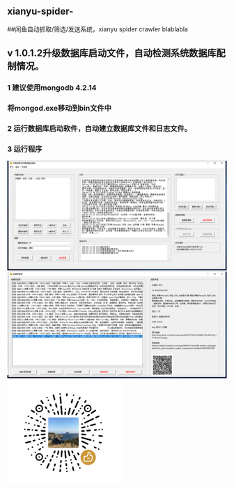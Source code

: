 ## xianyu-spider-
##闲鱼自动抓取/筛选/发送系统，xianyu spider crawler blablabla

## v 1.0.1.2升级数据库启动文件，自动检测系统数据库配制情况。

### 1 建议使用mongodb 4.2.14
### 将mongod.exe移动到bin文件中

### 2 运行数据库启动软件，自动建立数据库文件和日志文件。

### 3 运行程序


![](demo/demo1.png)
![](demo/demo2.png)
![](demo/weixin.png)
